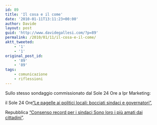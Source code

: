 ```yaml
---
id: 89
title: 'Il cosa e il come'
date: '2010-01-11T13:11:23+00:00'
author: Davide
layout: post
guid: 'http://www.davidegallesi.com/?p=89'
permalink: /2010/01/11/il-cosa-e-il-come/
aktt_tweeted:
    - '1'
    - '1'
original_post_id:
    - '89'
    - '89'
tags:
    - comunicazione
    - riflessioni
---
```


Sullo stesso sondaggio commissionato dal Sole 24 Ore a Ipr Marketing:

il Sole 24 Ore[“Le pagelle ai politici locali: bocciati sindaci e governatori”](http://www.ilsole24ore.com/art/SoleOnLine4/dossier/Italia/2009/commenti-sole-24-ore/11-gennaio-2010/sindaci-governatori-pagelle.shtml?uuid=38631a84-fe87-11de-ae14-97650c5af29f&DocRulesView=Libero),

Repubblica [“Consenso record per i sindaci Sono loro i più amati dai cittadini”](http://www.repubblica.it/politica/2010/01/10/news/sondaggio-amministratori-1899930/).